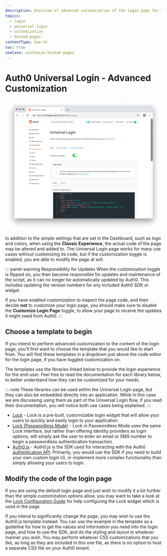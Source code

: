 ```yaml
---
description: Overview of advanced customization of the login page for the Universal Login classic experience.
topics:
  - login
  - universal-login
  - customization
  - hosted-pages
contentType: how-to
toc: true
useCase: customize-hosted-pages
---
```

# Auth0 Universal Login - Advanced Customization

![Login Page](/media/articles/universal-login/login.png)
	
In addition to the simple settings that are set in the Dashboard, such as logo and colors, when using the **Classic Experience**, the actual code of the page may be altered and added to. The Universal Login page works for many use cases without customizing its code, but if the customization toggle is enabled, you are able to modify the page at will.

::: panel-warning Responsibility for Updates
When the customization toggle is flipped on, you then become responsible for updates and maintenance of the script, as it can no longer be automatically updated by Auth0. This includes updating the version numbers for any included Auth0 SDK or widget.

If you have enabled customization to inspect the page code, and then decide **not** to customize your login page, you should make sure to disable the **Customize Login Page** toggle, to allow your page to receive the updates it might need from Auth0.
:::

## Choose a template to begin

If you intend to perform advanced customization to the content of the login page, you'll first want to choose the template that you would like to start from. You will find these templates in a dropdown just above the code editor for the login page, if you have toggled customization on. 

The templates use the libraries linked below to provide the login experience for the end-user. Feel free to read the documentation for each library below, to better understand how they can be customized for your needs. 

::: note
These libraries can be used within the Universal Login page, but they can also be embedded directly into an application. While in this case we are discussing using them as part of the Universal Login flow, if you read their documentation, you will notice both use cases being explained.
:::

- [Lock](/libraries/lock) - Lock is a pre-built, customizable login widget that will allow your users to quickly and easily login to your application.
- [Lock (Passwordless Mode)](/libraries/lock/v11#passwordless) - Lock in Passwordless Mode uses the same Lock interface, but rather than offering identity providers as login options, will simply ask the user to enter an email or SMS number to begin a passwordless authentication transaction.
- [Auth0.js](/libraries/auth0js) - Auth0.js is the SDK used for interacting with the Auth0 [authentication API](/api/authentication). Primarily, you would use the SDK if you need to build your own custom login UI, or implement more complex functionality than simply allowing your users to login. 

## Modify the code of the login page

If you are using the default login page and just wish to modify it a bit further than the simple customization options allow, you may want to take a look at the [Lock Configuration Guide](/libraries/lock/v11/configuration) for help configuring the Lock widget which is used in the page.

If you intend to significantly change the page, you may wish to use the Auth0.js template instead. You can use the example in the template as a guideline for how to get the values and information you need into the login page, and how to use the SDK, and do the styling and layout in whatever manner you wish. You may perform whatever CSS customizations that you like, as long as they are included in this one file, as there is no option to host a separate CSS file on your Auth0 tenant.